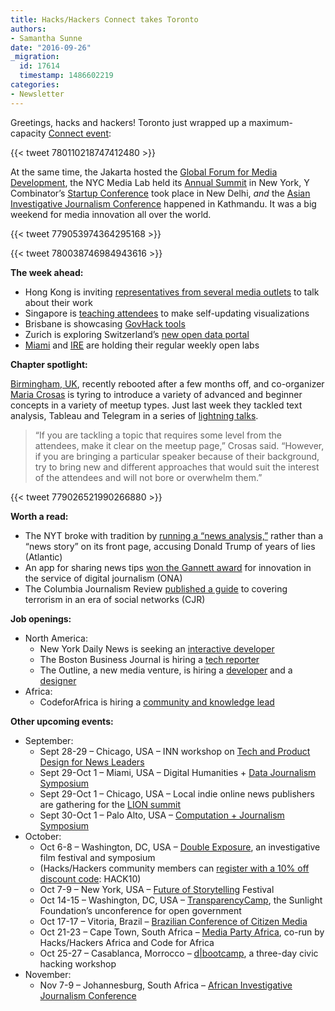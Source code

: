 ```yaml
---
title: Hacks/Hackers Connect takes Toronto
authors:
- Samantha Sunne
date: "2016-09-26"
_migration:
  id: 17614
  timestamp: 1486602219
categories:
- Newsletter
---
```


Greetings, hacks and hackers! Toronto just wrapped up a maximum-capacity [Connect event][1]:

{{< tweet 780110218747412480 >}}

At the same time, the Jakarta hosted the [Global Forum for Media Development][2], the NYC Media Lab held its [Annual Summit][3] in New York, Y Combinator&#8217;s [Startup Conference][4] took place in New Delhi, _and_ the [Asian Investigative Journalism Conference][5] happened in Kathmandu. It was a big weekend for media innovation all over the world.

{{< tweet 779053974364295168 >}}

{{< tweet 780038746984943616 >}}

**The week ahead:**

  * Hong Kong is inviting [representatives from several media outlets][6] to talk about their work
  * Singapore is [teaching attendees][7] to make self-updating visualizations
  * Brisbane is showcasing [GovHack tools][8]
  * Zurich is exploring Switzerland&#8217;s [new open data portal][9]
  * [Miami][10] and [IRE][11] are holding their regular weekly open labs

**Chapter spotlight:**

[Birmingham, UK][12], recently rebooted after a few months off, and co-organizer [Maria Crosas][13] is tyring to introduce a variety of advanced and beginner concepts in a variety of meetup types. Just last week they tackled text analysis, Tableau and Telegram in a series of [lightning talks][14].

> &#8220;If you are tackling a topic that requires some level from the attendees, make it clear on the meetup page,&#8221; Crosas said. &#8220;However, if you are bringing a particular speaker because of their background, try to bring new and different approaches that would suit the interest of the attendees and will not bore or overwhelm them.&#8221;

{{< tweet 779026521990266880 >}}

**Worth a read:**

  * The NYT broke with tradition by [running a &#8220;news analysis,&#8221;][15] rather than a &#8220;news story&#8221; on its front page, accusing Donald Trump of years of lies (Atlantic)
  * An app for sharing news tips [won the Gannett award][16] for innovation in the service of digital journalism (ONA)
  * The Columbia Journalism Review [published a guide][17] to covering terrorism in an era of social networks (CJR)

**Job openings:**

  * North America:
      * New York Daily News is seeking an [interactive developer][18]
      * The Boston Business Journal is hiring a [tech reporter][19]
      * The Outline, a new media venture, is hiring a [developer][20] and a [designer][21]
  * Africa:
      * CodeforAfrica is hiring a [community and knowledge lead][22]

**Other upcoming events:**

  * September:
      * Sept 28-29 &#8211; Chicago, USA &#8211; INN workshop on [Tech and Product Design for News Leaders][23]
      * Sept 29-Oct 1 &#8211; Miami, USA &#8211; Digital Humanities + [Data Journalism Symposium][24]
      * Sept 29-Oct 1 &#8211; Chicago, USA &#8211; Local indie online news publishers are gathering for the [LION summit][25]
      * Sept 30-Oct 1 &#8211; Palo Alto, USA &#8211; [Computation + Journalism Symposium][26]
  * October:
      * Oct 6-8 &#8211; Washington, DC, USA &#8211; [Double Exposure][27], an investigative film festival and symposium
      * (Hacks/Hackers community members can [register with a 10% off discount code][28]: HACK10)
      * Oct 7-9 &#8211; New York, USA &#8211; [Future of Storytelling][29] Festival
      * Oct 14-15 &#8211; Washington, DC, USA &#8211; [TransparencyCamp][30], the Sunlight Foundation&#8217;s unconference for open government
      * Oct 17-17 &#8211; Vitoria, Brazil &#8211; [Brazilian Conference of Citizen Media][31]
      * Oct 21-23 &#8211; Cape Town, South Africa &#8211; [Media Party Africa][32], co-run by Hacks/Hackers Africa and Code for Africa
      * Oct 25-27 &#8211; Casablanca, Morrocco &#8211; [d|bootcamp][33], a three-day civic hacking workshop
  * November:
      * Nov 7-9 &#8211; Johannesburg, South Africa &#8211; [African Investigative Journalism Conference][34]

 [1]: http://connect.hackshackers.com/event/toronto
 [2]: http://gfmd.info/en/site/news/882/Get-ready-for-the-2016-Jakarta-World-Forum-for-Media-Development.htm
 [3]: http://summit.nycmedialab.org/
 [4]: https://www.innov8.work/ycombinator/
 [5]: http://2016.uncoveringasia.org/
 [6]: http://www.meetup.com/Hacks-Hackers-Hong-Kong/events/233867198/
 [7]: http://www.meetup.com/Hacks-Hackers-Singapore/events/233579595/
 [8]: http://www.meetup.com/Hacks-Hackers-Brisbane/events/232355769/
 [9]: http://www.meetup.com/Hacks-Hackers-Zurich/events/234239280/
 [10]: http://www.meetup.com/Hacks-Hackers-Miami/
 [11]: http://www.meetup.com/hackshackersIRE/
 [12]: https://www.meetup.com/Hacks-Hackers-Birmingham/
 [13]: https://twitter.com/mcrosasb
 [14]: https://www.meetup.com/Hacks-Hackers-Birmingham/events/233788479/
 [15]: http://www.theatlantic.com/politics/archive/2016/09/the-death-of-he-said-she-said-journalism/500519/?utm_source=feed
 [16]: http://journalists.org/2016/09/17/breaking-news-intercept-quartz-new-york-magazine-take-home-2016-online-journalism-awards/
 [17]: http://www.cjr.org/tow_center_reports/coverage_terrorism_social_media.php
 [18]: http://ire.org/jobs/job/890/
 [19]: http://talkingbiznews.com/biz-news-help-wanted/boston-business-journal-seeks-tech-reporter/
 [20]: https://boards.greenhouse.io/theoutline/jobs/264940#.V9gdP5MrKHp
 [21]: https://boards.greenhouse.io/theoutline/jobs/274115#.V9gk0pMrKHp
 [22]: http://opportunities.codeforafrica.org/community-knowledge-lead-nairobi-kenya/
 [23]: https://inn.org/event/technology-and-product-design-for-newsroom-leaders/
 [24]: http://dhdjmiami.com/
 [25]: http://www.lionpublishers.com/conference/home/
 [26]: http://journalism.stanford.edu/cj2016/
 [27]: http://face2face.si.edu/my_weblog/2015/09/double-exposure-investigative-film-festival.html
 [28]: http://www.brownpapertickets.com/profile/1250518
 [29]: http://www.fostfest.com/#content
 [30]: https://tcamp.sunlightfoundation.com/register/
 [31]: http://eventos.ufes.br/index.php/midiacidada/midiacidada
 [32]: https://www.eventbrite.com/e/media-party-africa-tickets-27194686038
 [33]: http://casablanca.dbootcamp.org/
 [34]: http://www.journalism.co.za/aijc/